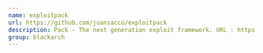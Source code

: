 ```yaml
---
name: exploitpack
url: https://github.com/juansacco/exploitpack
description: Pack - The next generation exploit framework. URL : https://github.com/juansacco/exploitpack Groups : blackarch blackarch-exploitation
group: blackarch
---
```

